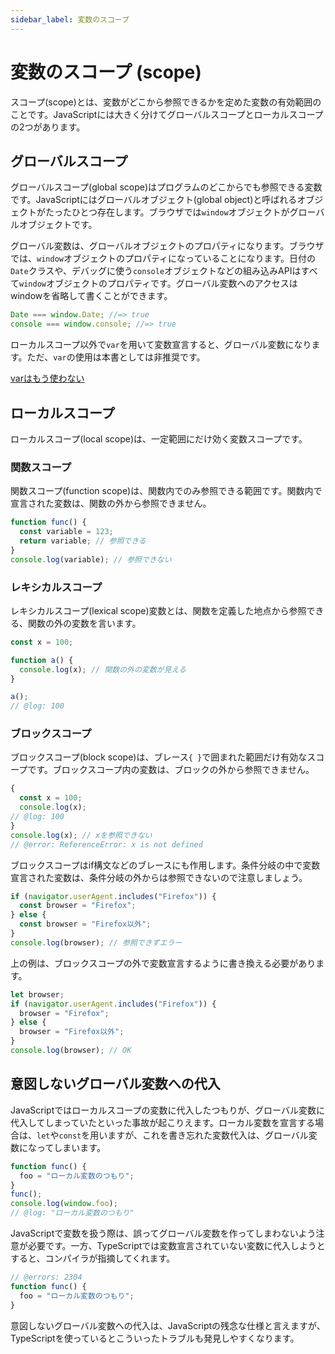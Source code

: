 ```yaml
---
sidebar_label: 変数のスコープ
---
```


# 変数のスコープ (scope)

スコープ(scope)とは、変数がどこから参照できるかを定めた変数の有効範囲のことです。JavaScriptには大きく分けてグローバルスコープとローカルスコープの2つがあります。

## グローバルスコープ

グローバルスコープ(global scope)はプログラムのどこからでも参照できる変数です。JavaScriptにはグローバルオブジェクト(global object)と呼ばれるオブジェクトがたったひとつ存在します。ブラウザでは`window`オブジェクトがグローバルオブジェクトです。

グローバル変数は、グローバルオブジェクトのプロパティになります。ブラウザでは、`window`オブジェクトのプロパティになっていることになります。日付の`Date`クラスや、デバッグに使う`console`オブジェクトなどの組み込みAPIはすべて`window`オブジェクトのプロパティです。グローバル変数へのアクセスはwindowを省略して書くことができます。

```javascript
Date === window.Date; //=> true
console === window.console; //=> true
```

ローカルスコープ以外で`var`を用いて変数宣言すると、グローバル変数になります。ただ、`var`の使用は本書としては非推奨です。

[varはもう使わない](../values-types-variables/vars-problems.md)

## ローカルスコープ

ローカルスコープ(local scope)は、一定範囲にだけ効く変数スコープです。

### 関数スコープ

関数スコープ(function scope)は、関数内でのみ参照できる範囲です。関数内で宣言された変数は、関数の外から参照できません。

```javascript
function func() {
  const variable = 123;
  return variable; // 参照できる
}
console.log(variable); // 参照できない
```

### レキシカルスコープ

レキシカルスコープ(lexical scope)変数とは、関数を定義した地点から参照できる、関数の外の変数を言います。

```javascript twoslash
const x = 100;

function a() {
  console.log(x); // 関数の外の変数が見える
}

a();
// @log: 100
```

### ブロックスコープ

ブロックスコープ(block scope)は、ブレース`{ }`で囲まれた範囲だけ有効なスコープです。ブロックスコープ内の変数は、ブロックの外から参照できません。

<!--prettier-ignore-->
```javascript twoslash
{
  const x = 100;
  console.log(x);
// @log: 100
}
console.log(x); // xを参照できない
// @error: ReferenceError: x is not defined
```

ブロックスコープはif構文などのブレースにも作用します。条件分岐の中で変数宣言された変数は、条件分岐の外からは参照できないので注意しましょう。

```javascript
if (navigator.userAgent.includes("Firefox")) {
  const browser = "Firefox";
} else {
  const browser = "Firefox以外";
}
console.log(browser); // 参照できずエラー
```

上の例は、ブロックスコープの外で変数宣言するように書き換える必要があります。

```javascript
let browser;
if (navigator.userAgent.includes("Firefox")) {
  browser = "Firefox";
} else {
  browser = "Firefox以外";
}
console.log(browser); // OK
```

## 意図しないグローバル変数への代入

JavaScriptではローカルスコープの変数に代入したつもりが、グローバル変数に代入してしまっていたといった事故が起こりえます。ローカル変数を宣言する場合は、`let`や`const`を用いますが、これを書き忘れた変数代入は、グローバル変数になってしまいます。

```javascript twoslash
function func() {
  foo = "ローカル変数のつもり";
}
func();
console.log(window.foo);
// @log: "ローカル変数のつもり"
```

JavaScriptで変数を扱う際は、誤ってグローバル変数を作ってしまわないよう注意が必要です。一方、TypeScriptでは変数宣言されていない変数に代入しようとすると、コンパイラが指摘してくれます。

```typescript twoslash
// @errors: 2304
function func() {
  foo = "ローカル変数のつもり";
}
```

意図しないグローバル変数への代入は、JavaScriptの残念な仕様と言えますが、TypeScriptを使っているとこういったトラブルも発見しやすくなります。
